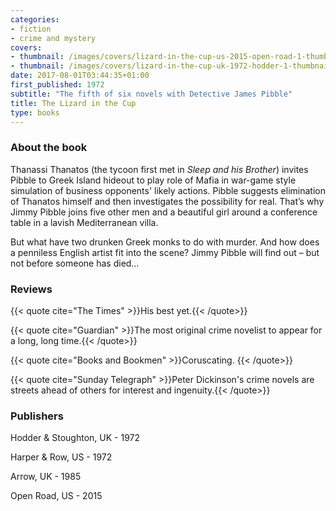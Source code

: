 ```yaml
---
categories:
- fiction
- crime and mystery
covers:
- thumbnail: /images/covers/lizard-in-the-cup-us-2015-open-road-1-thumbnail.jpg
- thumbnail: /images/covers/lizard-in-the-cup-uk-1972-hodder-1-thumbnail.jpg
date: 2017-08-01T03:44:35+01:00
first_published: 1972
subtitle: "The fifth of six novels with Detective James Pibble"
title: The Lizard in the Cup
type: books
---
```

### About the book

Thanassi Thanatos (the tycoon first met in _Sleep and his Brother_) invites Pibble to Greek Island hideout to play role of Mafia in war-game style simulation of business opponents' likely actions. Pibble suggests elimination of Thanatos himself and then investigates the possibility for real. That’s why Jimmy Pibble joins five other men and a beautiful girl around a conference table in a lavish Mediterranean villa.

But what have two drunken Greek monks to do with murder. And how does a penniless English artist fit into the scene? Jimmy Pibble will find out – but not before someone has died…
### Reviews

{{< quote cite="The Times" >}}His best yet.{{< /quote>}}

{{< quote cite="Guardian" >}}The most original crime novelist to appear for a long, long time.{{< /quote>}}

{{< quote cite="Books and Bookmen" >}}Coruscating. {{< /quote>}}

{{< quote cite="Sunday Telegraph" >}}Peter Dickinson's crime novels are streets ahead of others for interest and ingenuity.{{< /quote>}}


### Publishers

Hodder & Stoughton, UK - 1972

Harper & Row, US - 1972

Arrow, UK - 1985

Open Road, US - 2015
